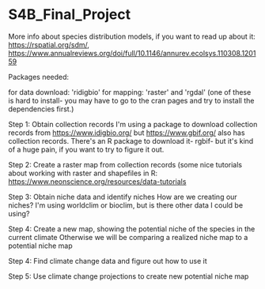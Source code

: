 # S4B_Final_Project

More info about species distribution models, if you want to read up about it: https://rspatial.org/sdm/, https://www.annualreviews.org/doi/full/10.1146/annurev.ecolsys.110308.120159



Packages needed: 

for data download: 'ridigbio'
for mapping: 'raster' and 'rgdal' (one of these is hard to install- you may have to go to the cran pages and try to install the dependencies first.)


Step 1: Obtain collection records
    I'm using a package to download collection records from https://www.idigbio.org/ but https://www.gbif.org/ also has collection records. There's an R package to download it- rgbif- but it's kind of a huge pain, if you want to try to figure it out.

Step 2: Create a raster map from collection records (some nice tutorials about working with raster and shapefiles in R: https://www.neonscience.org/resources/data-tutorials

Step 3: Obtain niche data and identify niches
    How are we creating our niches?
    I'm using worldclim or bioclim, but is there other data I could be using?

Step 4: Create a new map, showing the potential niche of the species in the current climate
    Otherwise we will be comparing a realized niche map to a potential niche map 

Step 4: Find climate change data and figure out how to use it

Step 5: Use climate change projections to create new potential niche map
